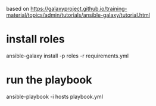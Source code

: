 
based on https://galaxyproject.github.io/training-material/topics/admin/tutorials/ansible-galaxy/tutorial.html
# install roles
ansible-galaxy install -p roles -r requirements.yml

# run the playbook
ansible-playbook -i hosts playbook.yml

